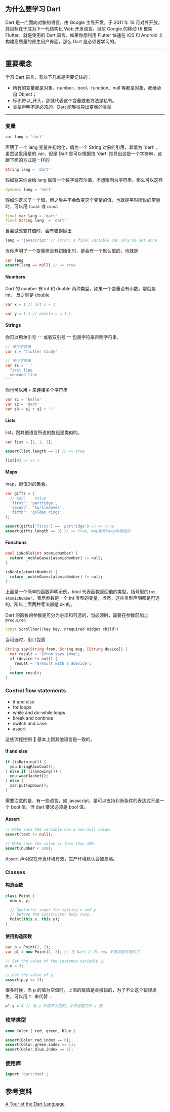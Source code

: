## 为什么要学习 Dart

Dart 是一门面向对象的语言，由 Google 主导开发，于 2011 年 10 月对外开放，其目标在于成为下一代结构化 Web 开发语言。目前 Google 的移动 UI 框架 Flutter，就是使用的 Dart 语言。如果你想利用 Flutter 快速在 iOS 和 Android 上构建高质量的原生用户界面，那么 Dart 是必须要学习的。

---

## 重要概念

学习 Dart 语言，有以下几点是需要记住的：

- 所有的变量都是对象，number、bool、function、null 等都是对象，都继承自 Object；
- 标识符以\_开头，那就代表这个变量或者方法是私有。
- 类型声明不是必须的，Dart 能够推导出变量的类型

---

### 变量

```dart
var lang = 'dart'
```

声明了一个 lang 变量并初始化，值为一个 String 对象的引用，其值为 'dart' 。
虽然这里用是的 var，但是 Dart 是可以根据值 'dart' 推导出这是一个字符串，这跟下面的方式是一样的

```dart
String lang = 'dart'
```

假如将来你会给 lang 赋值一个数字或布尔值，不想限制为字符串，那么可以这样

```dart
dynamic lang = 'dart'
```

假如你定义了一个值，但之后并不会改变这个变量的值，也就是平时所说的常量时，可以用 `final` 或 `const`

```dart
final var lang = 'dart'
final String lang  = 'dart'
```

当尝试改变其值时，会有错误抛出

```dart
lang = 'javascript' // Error: a final variable can only be set once.
```

当你声明了一个变量但没有初始化时，是会有一个默认值的，也就是

```dart
var lang
assert(lang == null) // => true
```

#### Numbers

Dart 的 number 有 int 和 double 两种类型，如果一个变量没有小数，那就是 int， 反之则是 double

```dart
var x = 1 // int x = 1

var y = 1.1 // double y = 1.1
```

#### Strings

你可以用单引号 `''` 或者双引号 `""` 包裹字符来声明字符串。

```dart
// 单行字符串
var s = 'flutter study'

// 多行字符串
var ss = '''
  first line
  sencond line
'''
```

你也可以用 `+` 来连接多个字符串

```dart
var s1 = 'hello'
var s2 = 'dart'
var s3 = s1 + s2 + '!'
```

#### Lists

list，跟其他语言所说的数组是类似的。

```dart
var list = [1, 2, 3];

assert(list.length == 3) // => true

list[0] // => 1
```

#### Maps

map，键值对的集合。

```dart
var gifts = {
  // Key:    Value
  'first': 'partridge',
  'second': 'turtledoves',
  'fifth': 'golden rings'
};

assert(gifts['first'] == 'partridge') // => true
assert(gifts.length == 3) // => true, map是有length属性的
```

#### Functions

```dart
bool isNoble(int atomicNumber) {
  return _nobleGases[atomicNumber] != null;
}

isNoble(atomicNumber) {
  return _nobleGases[atomicNumber] != null;
}
```

上面是一个简单的函数声明示例，bool 代表函数返回值的类型，括号里的`int atomicNumber`，表示参数是一个 int 类型的变量，当然，这些类型声明都是可选的，所以上面两种写法都是 ok 的。

Dart 的函数的参数是可分为必须和可选的，当必须时，需要在参数前加上`@required`

```dart
const Scrollbar({Key key, @required Widget child})
```

当可选时，用`[]`包裹

```dart
String say(String from, String msg, [String device]) {
  var result = '$from says $msg';
  if (device != null) {
    result = '$result with a $device';
  }
  return result;
}
```

### Control flow statements

- if and else
- for loops
- while and do-while loops
- break and continue
- switch and case
- assert

这些流程控制  基本上跟其他语言是一致的。

#### If and else

```dart
if (isRaining()) {
  you.bringRainCoat();
} else if (isSnowing()) {
  you.wearJacket();
} else {
  car.putTopDown();
}
```

需要注意的是，有一些语言，如 javascript，是可以支持判断条件的表达式不是一个 bool 值，但 dart 要求必须是 bool 值。

#### Assert

```dart
// Make sure the variable has a non-null value.
assert(text != null);

// Make sure the value is less than 100.
assert(number < 100);
```

Assert 声明仅在开发环境有效，生产环境默认会被忽略。

### Classes

#### 构造函数

```dart
class Point {
  num x, y;

  // Syntactic sugar for setting x and y
  // before the constructor body runs.
  Point(this.x, this.y);
}
```

#### 使用构造函数

```dart
var p = Point(2, 2);
var p1 = new Point(2, 2); // 在 Dart 2 中，new 关键词是可选的了。

// Set the value of the instance variable y.
p.y = 3;

// Get the value of y.
assert(p.y == 3);

```

很多时候，当 p 的值为空值时，上面的赋值是会报错的，为了不让这个错误发生，可以用 `?.` 来代替 `.`

```dart
p?.y = 4 // 当 p 的值不为空时，才去设置它的 y 值
```

### 枚举类型

```dart
enum Color { red, green, blue }

assert(Color.red.index == 0);
assert(Color.green.index == 1);
assert(Color.blue.index == 2);
```

### 使用库

```dart
import 'dart:html';
```

## 参考资料

[A Tour of the Dart Language](https://www.dartlang.org/guides/language/language-tour)
